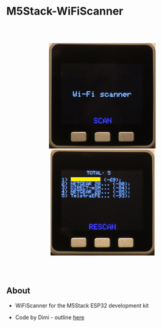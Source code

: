 # M5Stack-WiFiScanner

<br />
<br />


<p align="center">
  
<img src="https://github.com/PartsandCircuits/M5Stack-WiFiScanner/blob/master/WiFiScanner01.png" width="280">
<img src="https://github.com/PartsandCircuits/M5Stack-WiFiScanner/blob/master/WiFiScanner02.png" width="273">

</p>

<br />
<br />

## About

- WiFiScanner for the M5Stack ESP32 development kit

- Code by Dimi - outline [here](http://forum.m5stack.com/topic/58/lesson-3-wi-fi-scanner)

